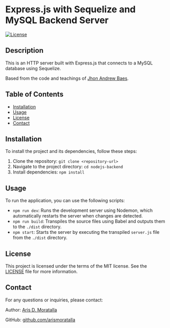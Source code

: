 # Express.js with Sequelize and MySQL Backend Server

[![License](https://img.shields.io/badge/license-MIT-blue.svg)](https://opensource.org/licenses/MIT)

## Description

This is an HTTP server built with Express.js that connects to a MySQL database using Sequelize.

Based from the code and teachings of [Jhon Andrew Baes](mailto:anecbook@gmail.com).

## Table of Contents

- [Installation](#installation)
- [Usage](#usage)
- [License](#license)
- [Contact](#contact)

## Installation

To install the project and its dependencies, follow these steps:

1. Clone the repository: `git clone <repository-url>`
2. Navigate to the project directory: `cd nodejs-backend`
3. Install dependencies: `npm install`

## Usage

To run the application, you can use the following scripts:

- `npm run dev`: Runs the development server using Nodemon, which automatically restarts the server when changes are detected.
- `npm run build`: Transpiles the source files using Babel and outputs them to the `./dist` directory.
- `npm start`: Starts the server by executing the transpiled `server.js` file from the `./dist` directory.

## License

This project is licensed under the terms of the MIT license. See the [LICENSE](LICENSE) file for more information.

## Contact

For any questions or inquiries, please contact:

Author: [Aris D. Moratalla](mailto:arismoratallak@gmail.com)

GitHub: [github.com/arismoratalla](https://github.com/arismoratalla)
